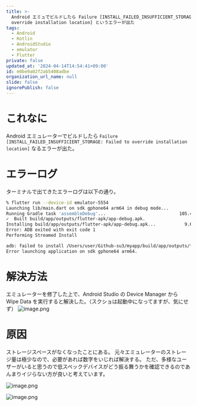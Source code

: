 ```yaml
---
title: >-
  Android エミュでビルドしたら Failure [INSTALL_FAILED_INSUFFICIENT_STORAGE: Failed to
  override installation location] というエラーが出た
tags:
  - Android
  - Kotlin
  - AndroidStudio
  - emulator
  - Flutter
private: false
updated_at: '2024-04-14T14:54:41+09:00'
id: e0be9a02f2ab5408adbe
organization_url_name: null
slide: false
ignorePublish: false
---
```

# これなに
Android エミュレーターでビルドしたら `Failure [INSTALL_FAILED_INSUFFICIENT_STORAGE: Failed to override installation location]` なるエラーが出た。


# エラーログ
ターミナルで出てきたエラーログは以下の通り。
```zsh 
% flutter run --device-id emulator-5554
Launching lib/main.dart on sdk gphone64 arm64 in debug mode...
Running Gradle task 'assembleDebug'...                            105.4s
✓  Built build/app/outputs/flutter-apk/app-debug.apk.
Installing build/app/outputs/flutter-apk/app-debug.apk...           9.6s
Error: ADB exited with exit code 1
Performing Streamed Install

adb: failed to install /Users/user/Github-su3/myapp/build/app/outputs/flutter-apk/app-debug.apk: Failure [INSTALL_FAILED_INSUFFICIENT_STORAGE: Failed to override installation location]
Error launching application on sdk gphone64 arm64.
```


# 解決方法
エミュレーターを修了した上で、Android Studio の Device Manager から Wipe Data を実行すると解決した。（スクショは起動中になってますが、気にせず）
![image.png](https://qiita-image-store.s3.ap-northeast-1.amazonaws.com/0/2819748/4a020068-2b1a-418e-f010-1d29e41a45cc.png)


# 原因
ストレージスペースがなくなったことにある。
元々エミュレーターのストレージ量は極少なので、必要があれば数字をいじれば解決する。
ただ、多様なユーザーがいると思うので低スペックデバイスがどう振る舞うかを確認できるのであんまりイジらない方が良いと考えています。

![image.png](https://qiita-image-store.s3.ap-northeast-1.amazonaws.com/0/2819748/08dff36c-49ef-09df-c735-e529f2f0c813.png)

![image.png](https://qiita-image-store.s3.ap-northeast-1.amazonaws.com/0/2819748/4f274df5-8494-6fdf-027a-2d453b510647.png)

